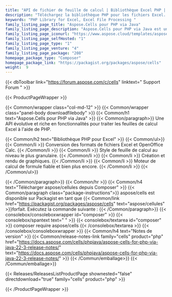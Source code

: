 ```yaml
---
title: "API de fichier de feuille de calcul | Bibliothèque Excel PHP | Aspose.Cells pour PHP via Java"
description: "Téléchargez la bibliothèque PHP pour les fichiers Excel. Effectuez des tâches de manipulation de fichiers Excel et exportez des fichiers Excel au format PDF, images, CSV et de nombreux autres formats, sans dépendance à Microsoft Excel."
keywords: "PHP Library for Excel, Excel File Processing "
family_listing_page_title: "Aspose.Cells pour PHP via Java"
family_listing_page_description: "Aspose.Cells pour PHP via Java est une API de traitement de feuille de calcul Excel qui permet aux développeurs d'utiliser la possibilité de lire, d'écrire et de manipuler des feuilles de calcul Excel dans leurs applications PHP tout en utilisant JavaBridge."
family_listing_page_iconurl: "https://www.aspose.cloud/templates/aspose/App_Themes/V3/images/cells/272x272/aspose.cells-for-php-via-java-min.png"
family_listing_page_selfHosted: "1"
family_listing_page_type: "1"
family_listing_page_venture: "4"
family_listing_page_package: "208"
homepage_package_type: "Composer"
homepage_package_link: "https://packagist.org/packages/aspose/cells"
weight:  9
---
```


{{< dbToolbar link="https://forum.aspose.com/c/cells" linktext=" Support Forum " >}}


{{< ProductPageWrapper >}}

<!-- ProductPageContent-->
{{< Common/wrapper class="col-md-12" >}}
{{< Common/wrapper class="panel-body downloadfilebody" >}}
{{< Common/h1 text="Aspose.Cells pour PHP via Java" >}}
{{< Common/paragraph>}}
Une API évolutive et riche en fonctionnalités pour traiter les feuilles de calcul Excel à l'aide de PHP.

{{< Common/h2 text="Bibliothèque PHP pour Excel"  >}} {{< Common/ul>}}
    {{< Common/li >}} Conversion des formats de fichiers Excel et OpenOffice Calc. {{< /Common/li >}}
   {{< Common/li >}} Style de feuille de calcul au niveau le plus granulaire. {{< /Common/li >}}
   {{< Common/li >}} Création et rendu de graphiques. {{< /Common/li >}}
   {{< Common/li >}} Moteur de calcul de formule fiable et bien plus encore. {{< /Common/li >}}
 {{< /Common/ul>}}

{{< /Common/paragraph>}}
{{< Common/hr >}}
{{< Common/h4 text="Télécharger aspose/cellules depuis Composer"  >}}
{{< Common/paragraph class="package-instructions">}}
aspose/cells est disponible sur Packagist en tant que
{{< Common/link href="https://packagist.org/packages/aspose/cells" text="aspose/cellules"  >}}forfait. Exécutez la commande suivante :
{{< /Common/paragraph>}}
{{< consolebox/consoleboxwrapper id="composer" >}}
       {{< consolebox/spantext text=" " >}}
       {{< consolebox/textarea id="composer" >}} composer require aspose/cells {{< /consolebox/textarea >}}
{{< /consolebox/consoleboxwrapper >}}
{{< Common/h4 text="Notes de version"  >}}
{{< Common/release-notes-link family="cells" product="php" href="https://docs.aspose.com/cells/phpjava/aspose-cells-for-php-via-java-22-3-release-notes/" text="https://docs.aspose.com/cells/phpjava/aspose-cells-for-php-via-java-22-3-release-notes/"  >}}
{{< /Commun/emballage>}}
{{< /Commun/emballage>}}

<!-- /ProductPageContent-->



<!-- ReleasesListProductPage-->
   {{< Releases/ReleasesListProductPage shownested="false"  directdownload="true" family="cells" product="php" >}}
<!-- /ReleasesListProductPage-->

{{< /ProductPageWrapper >}}

